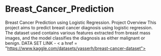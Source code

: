 # Breast_Cancer_Prediction
Breast Cancer Prediction using Logistic Regression.  Project Overview This project aims to predict breast cancer diagnosis using logistic regression. The dataset used contains various features extracted from breast mass images, and the model classifies the diagnosis as either malignant or benign.
DATA SET LINK - < a href = "https://www.kaggle.com/datasets/yasserh/breast-cancer-dataset">
